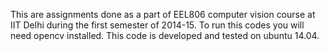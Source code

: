 This are assignments done as a part of EEL806 computer vision course at IIT Delhi during the first semester of 2014-15. To run this codes you will need opencv installed. This code is developed and tested on ubuntu 14.04. 
